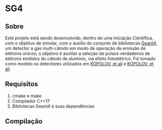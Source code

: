# SG4
## Sobre
  Este projeto está sendo desenvolvido, dentro de uma Iniciação Científica, com o objetivo de simular, com o auxílio do conjunto de bibliotecas [Geant4](https://geant4.web.cern.ch/), um detector a gás multi-cátodo em modo de operação de emissão de elétrons únicos; o objetivo é auxiliar a seleção de pulsos verdadeiros de elétrons emitidos do cátodo de alumínio, via efeito fotoelétrico. Foi tomado como modelo os detectores utilizados em [KOPOLOV, et all](https://doi.org/10.1016/j.nima.2018.09.075) e [KOPOLOV, et all](https://arxiv.org/abs/1603.08657).
## Requisitos
1. cmake e make
2. Compilador C++17
3. Bibliotecas Geant4 e suas dependências
## Compilação
